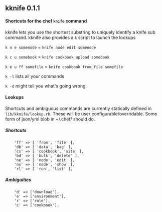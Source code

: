 ## kknife 0.1.1

#### Shortcuts for the chef `knife` command

kknife lets you use the shortest substring to uniquely identify a knife sub command. 
kknife also provides a `k` script to launch the lookups

`k n e somenode` = `knife node edit somenode`

`k c u somebook` = `knife cookbook upload somebook`

`k e u ff somefile` = `knife cookbook from_file somefile`

`k -l` lists all your commands

`k -d` might tell you what's going wrong.

#### Lookups 

Shortcuts and ambiguous commands are currently statically defined in `lib/kknife/lookup.rb`. These will be user configurable/overridable. Some form of json/yml blob in ~/.chef/ should do. 

##### Shortcuts
```
    'ff' => [ 'from', 'file' ],
    'db' => [ 'data', 'bag' ],
    'cs' => [ 'cookbook', 'site' ],
    'bd' => [ 'bulk', 'delete' ],
    'ne' => [ 'node', 'edit' ],
    'ns' => [ 'node', 'show' ],
    'rl' => [ 'run', 'list' ],
```
##### Ambiguities
```
    'd' => ['download'],
    'e' => ['environment'],
    'r' => ['role'],
    'c' => ['cookbook'],
```